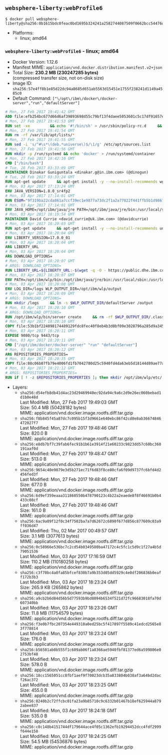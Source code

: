 ## `websphere-liberty:webProfile6`

```console
$ docker pull websphere-liberty@sha256:0b1615bdc0feac0bd1695b324241a2582744087509f0662bcc54476d20d674d8
```

-	Platforms:
	-	linux; amd64

### `websphere-liberty:webProfile6` - linux; amd64

-	Docker Version: 1.12.6
-	Manifest MIME: `application/vnd.docker.distribution.manifest.v2+json`
-	Total Size: **230.2 MB (230247285 bytes)**  
	(compressed transfer size, not on-disk size)
-	Image ID: `sha256:57e4ff8b1e85d22dc94a8685d651ab5563d15451e1755f238241d1149a4585c0`
-	Default Command: `["\/opt\/ibm\/docker\/docker-server","run","defaultServer"]`

```dockerfile
# Mon, 27 Feb 2017 19:41:42 GMT
ADD file:efb254bc677d66d6af39893698d55c79bf13f4daee5053601c5c17df91657e6e in / 
# Mon, 27 Feb 2017 19:41:53 GMT
RUN set -xe 		&& echo '#!/bin/sh' > /usr/sbin/policy-rc.d 	&& echo 'exit 101' >> /usr/sbin/policy-rc.d 	&& chmod +x /usr/sbin/policy-rc.d 		&& dpkg-divert --local --rename --add /sbin/initctl 	&& cp -a /usr/sbin/policy-rc.d /sbin/initctl 	&& sed -i 's/^exit.*/exit 0/' /sbin/initctl 		&& echo 'force-unsafe-io' > /etc/dpkg/dpkg.cfg.d/docker-apt-speedup 		&& echo 'DPkg::Post-Invoke { "rm -f /var/cache/apt/archives/*.deb /var/cache/apt/archives/partial/*.deb /var/cache/apt/*.bin || true"; };' > /etc/apt/apt.conf.d/docker-clean 	&& echo 'APT::Update::Post-Invoke { "rm -f /var/cache/apt/archives/*.deb /var/cache/apt/archives/partial/*.deb /var/cache/apt/*.bin || true"; };' >> /etc/apt/apt.conf.d/docker-clean 	&& echo 'Dir::Cache::pkgcache ""; Dir::Cache::srcpkgcache "";' >> /etc/apt/apt.conf.d/docker-clean 		&& echo 'Acquire::Languages "none";' > /etc/apt/apt.conf.d/docker-no-languages 		&& echo 'Acquire::GzipIndexes "true"; Acquire::CompressionTypes::Order:: "gz";' > /etc/apt/apt.conf.d/docker-gzip-indexes 		&& echo 'Apt::AutoRemove::SuggestsImportant "false";' > /etc/apt/apt.conf.d/docker-autoremove-suggests
# Mon, 27 Feb 2017 19:41:54 GMT
RUN rm -rf /var/lib/apt/lists/*
# Mon, 27 Feb 2017 19:41:55 GMT
RUN sed -i 's/^#\s*\(deb.*universe\)$/\1/g' /etc/apt/sources.list
# Mon, 27 Feb 2017 19:41:56 GMT
RUN mkdir -p /run/systemd && echo 'docker' > /run/systemd/container
# Mon, 27 Feb 2017 19:42:10 GMT
CMD ["/bin/bash"]
# Tue, 28 Feb 2017 03:33:09 GMT
MAINTAINER Dinakar Guniguntala <dinakar.g@in.ibm.com> (@dinogun)
# Tue, 28 Feb 2017 03:33:24 GMT
RUN apt-get update     && apt-get install -y --no-install-recommends wget ca-certificates     && rm -rf /var/lib/apt/lists/*
# Mon, 03 Apr 2017 17:13:24 GMT
ENV JAVA_VERSION=1.8.0_sr4fp2
# Mon, 03 Apr 2017 17:14:01 GMT
RUN ESUM="9f319ba22cda861a7ccf39ec1e9877a73dc2f1a2a77822f441ffb5b1d9867f16"     && BASE_URL="https://public.dhe.ibm.com/ibmdl/export/pub/systems/cloud/runtimes/java/meta/"     && YML_FILE="jre/linux/x86_64/index.yml"     && wget -q -U UA_IBM_JAVA_Docker -O /tmp/index.yml $BASE_URL/$YML_FILE     && JAVA_URL=$(cat /tmp/index.yml | sed -n '/'$JAVA_VERSION'/{n;p}' | sed -n 's/\s*uri:\s//p' | tr -d '\r')     && wget -q -U UA_IBM_JAVA_Docker -O /tmp/ibm-java.bin $JAVA_URL     && echo "$ESUM  /tmp/ibm-java.bin" | sha256sum -c -     && echo "INSTALLER_UI=silent" > /tmp/response.properties     && echo "USER_INSTALL_DIR=/opt/ibm/java" >> /tmp/response.properties     && echo "LICENSE_ACCEPTED=TRUE" >> /tmp/response.properties     && mkdir -p /opt/ibm     && chmod +x /tmp/ibm-java.bin     && /tmp/ibm-java.bin -i silent -f /tmp/response.properties     && rm -f /tmp/response.properties     && rm -f /tmp/index.yml     && rm -f /tmp/ibm-java.bin
# Mon, 03 Apr 2017 17:14:01 GMT
ENV JAVA_HOME=/opt/ibm/java/jre PATH=/opt/ibm/java/jre/bin:/usr/local/sbin:/usr/local/bin:/usr/sbin:/usr/bin:/sbin:/bin
# Mon, 03 Apr 2017 18:19:54 GMT
MAINTAINER David Currie <david_currie@uk.ibm.com> (@davidcurrie)
# Mon, 03 Apr 2017 18:20:03 GMT
RUN apt-get update     && apt-get install -y --no-install-recommends unzip     && rm -rf /var/lib/apt/lists/*
# Mon, 03 Apr 2017 18:20:04 GMT
ENV LIBERTY_VERSION=17.0.0_01
# Mon, 03 Apr 2017 18:20:04 GMT
ARG LIBERTY_URL
# Mon, 03 Apr 2017 18:20:04 GMT
ARG DOWNLOAD_OPTIONS=
# Mon, 03 Apr 2017 18:20:07 GMT
# ARGS: DOWNLOAD_OPTIONS=
RUN LIBERTY_URL=${LIBERTY_URL:-$(wget -q -O - https://public.dhe.ibm.com/ibmdl/export/pub/software/websphere/wasdev/downloads/wlp/index.yml  | grep $LIBERTY_VERSION -A 6 | sed -n 's/\s*kernel:\s//p' | tr -d '\r' )}      && wget $DOWNLOAD_OPTIONS $LIBERTY_URL -U UA-IBM-WebSphere-Liberty-Docker -O /tmp/wlp.zip     && unzip -q /tmp/wlp.zip -d /opt/ibm     && rm /tmp/wlp.zip
# Mon, 03 Apr 2017 18:20:07 GMT
ENV PATH=/opt/ibm/wlp/bin:/opt/ibm/java/jre/bin:/usr/local/sbin:/usr/local/bin:/usr/sbin:/usr/bin:/sbin:/bin
# Mon, 03 Apr 2017 18:20:08 GMT
ENV LOG_DIR=/logs WLP_OUTPUT_DIR=/opt/ibm/wlp/output
# Mon, 03 Apr 2017 18:20:09 GMT
# ARGS: DOWNLOAD_OPTIONS=
RUN mkdir /logs     && ln -s $WLP_OUTPUT_DIR/defaultServer /output     && ln -s /opt/ibm/wlp/usr/servers/defaultServer /config
# Mon, 03 Apr 2017 18:20:10 GMT
# ARGS: DOWNLOAD_OPTIONS=
RUN /opt/ibm/wlp/bin/server create     && rm -rf $WLP_OUTPUT_DIR/.classCache /output/workarea
# Mon, 03 Apr 2017 18:20:10 GMT
COPY file:53b1bf224098174489129fdc8fec40f8eb4b3d0bf09e3028796a285d9a3457f1 in /opt/ibm/docker/ 
# Mon, 03 Apr 2017 18:20:11 GMT
EXPOSE 9080/tcp 9443/tcp
# Mon, 03 Apr 2017 18:20:11 GMT
CMD ["/opt/ibm/docker/docker-server" "run" "defaultServer"]
# Mon, 03 Apr 2017 18:20:12 GMT
ARG REPOSITORIES_PROPERTIES=
# Mon, 03 Apr 2017 18:20:35 GMT
COPY file:88c06b07fb79e4006fd1fb7042780d25c5940fd4da63eb5d18144d89ae77aa37 in /config/ 
# Mon, 03 Apr 2017 18:21:12 GMT
# ARGS: REPOSITORIES_PROPERTIES=
RUN if [ ! -z $REPOSITORIES_PROPERTIES ]; then mkdir /opt/ibm/wlp/etc/     && echo $REPOSITORIES_PROPERTIES > /opt/ibm/wlp/etc/repositories.properties; fi     && installUtility install --acceptLicense     collectiveMember-1.0 monitor-1.0 webCache-1.0 ldapRegistry-3.0 appSecurity-2.0 localConnector-1.0 restConnector-1.0 ssl-1.0 sessionDatabase-1.0     appSecurity-1.0 blueprint-1.0 concurrent-1.0 oauth-2.0 osgiConsole-1.0 serverStatus-1.0 wab-1.0 timedOperations-1.0     webProfile-6.0     && if [ ! -z $REPOSITORIES_PROPERTIES ] ; then rm /opt/ibm/wlp/etc/repositories.properties; fi     && rm -rf /output/workarea /output/logs
```

-	Layers:
	-	`sha256:d54efb8db41d4ac23d29469940ec92da94c9a6c2d9e26ec060bebad1d1b0e48d`  
		Last Modified: Mon, 27 Feb 2017 19:49:03 GMT  
		Size: 50.4 MB (50428182 bytes)  
		MIME: application/vnd.docker.image.rootfs.diff.tar.gzip
	-	`sha256:f8b845f45a87dc7c095b15f3d9661e640ebc86f42cd8e8ab36674846472027f7`  
		Last Modified: Mon, 27 Feb 2017 19:48:46 GMT  
		Size: 820.0 B  
		MIME: application/vnd.docker.image.rootfs.diff.tar.gzip
	-	`sha256:e8db7bf7c39fab6fec91b1b61e3914f21e60233c9823dd57c60bc360191aaf0d`  
		Last Modified: Mon, 27 Feb 2017 19:48:47 GMT  
		Size: 513.0 B  
		MIME: application/vnd.docker.image.rootfs.diff.tar.gzip
	-	`sha256:9654c40e9079e3d5b271ec71f6d83f8ce80cfa6f09d9737fc6bfd4d2456fed3f`  
		Last Modified: Mon, 27 Feb 2017 19:48:46 GMT  
		Size: 677.0 B  
		MIME: application/vnd.docker.image.rootfs.diff.tar.gzip
	-	`sha256:6d9ef359eaaa311860550b478790123c4b22a2eaede8f8f46691b0b4433c08cf`  
		Last Modified: Mon, 27 Feb 2017 19:48:46 GMT  
		Size: 161.0 B  
		MIME: application/vnd.docker.image.rootfs.diff.tar.gzip
	-	`sha256:6ac9a09f12f0c34f7502ba7a7d62672c6890f677d856c877609c03a9ff036d47`  
		Last Modified: Thu, 02 Mar 2017 00:49:57 GMT  
		Size: 3.1 MB (3077613 bytes)  
		MIME: application/vnd.docker.image.rootfs.diff.tar.gzip
	-	`sha256:0c58966e536bc7c2cd54b0349580ba47172c4c5fc1c5d9c1f27a4b5d79051536`  
		Last Modified: Mon, 03 Apr 2017 17:16:59 GMT  
		Size: 110.2 MB (110180258 bytes)  
		MIME: application/vnd.docker.image.rootfs.diff.tar.gzip
	-	`sha256:c3f70bc4a0fa85bfcef830b7a9b353d05dd5929c4e0df206836b0eaff172b3b3`  
		Last Modified: Mon, 03 Apr 2017 18:23:24 GMT  
		Size: 265.9 KB (265862 bytes)  
		MIME: application/vnd.docker.image.rootfs.diff.tar.gzip
	-	`sha256:a9cb2b6d84d56b5d77593b9bd8094b6534f521d72fc96683018fa70d607340bb`  
		Last Modified: Mon, 03 Apr 2017 18:23:26 GMT  
		Size: 11.8 MB (11754579 bytes)  
		MIME: application/vnd.docker.image.rootfs.diff.tar.gzip
	-	`sha256:f3e0b7fbc207354e449318a0ed25bc5f417897f5589c41edcd2565e83f778814`  
		Last Modified: Mon, 03 Apr 2017 18:23:24 GMT  
		Size: 176.0 B  
		MIME: application/vnd.docker.image.rootfs.diff.tar.gzip
	-	`sha256:b56501ab0b555f1c609ab06f1a8366ae5940fbf81377ed6a599806e02753bf48`  
		Last Modified: Mon, 03 Apr 2017 18:23:24 GMT  
		Size: 578.0 B  
		MIME: application/vnd.docker.image.rootfs.diff.tar.gzip
	-	`sha256:18cc1565051cc8fbf1aef9f70023dcb35a833804b038af3a64bd2dacf26ac372`  
		Last Modified: Mon, 03 Apr 2017 18:23:25 GMT  
		Size: 455.0 B  
		MIME: application/vnd.docker.image.rootfs.diff.tar.gzip
	-	`sha256:8240b2c72ffcbc01fa23a9b85710c9c6332b01467b18ef625944a8792abee837`  
		Last Modified: Mon, 03 Apr 2017 18:24:18 GMT  
		Size: 535.0 B  
		MIME: application/vnd.docker.image.rootfs.diff.tar.gzip
	-	`sha256:c8c148b4151744df179644ace4f05c1362efb19294452dcc4fdf2999f644e158`  
		Last Modified: Mon, 03 Apr 2017 18:24:25 GMT  
		Size: 54.5 MB (54536876 bytes)  
		MIME: application/vnd.docker.image.rootfs.diff.tar.gzip
